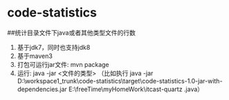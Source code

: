 # code-statistics

##统计目录文件下java或者其他类型文件的行数

 
1. 基于jdk7，同时也支持jdk8
2. 基于maven3
3. 打包可运行jar文件: mvn package
4. 运行: java -jar <jar-file-path> <file-path> <文件的类型> （比如执行 java -jar D:\workspace1_trunk\code-statistics\target\code-statistics-1.0-jar-with-dependencies.jar E:\\freeTime\\myHomeWork\\itcast-quartz .java）

